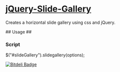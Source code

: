 # [jQuery-Slide-Gallery](http://danmmx.github.io/jQuery-Slide-Gallery/) #
Creates a horizontal slide gallery using css and jQuery.

## Usage ##
### Script ###
$("#slideGallery").slidegallery(options);


[![Bitdeli Badge](https://d2weczhvl823v0.cloudfront.net/DanMMX/jquery-slide-gallery/trend.png)](https://bitdeli.com/free "Bitdeli Badge")

